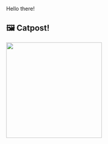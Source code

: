 Hello there!



## 🖼️ Catpost!

<sub>
    <img src="https://cdn2.thecatapi.com/images/985nJLgw0.jpg" height="256">
</sub>

